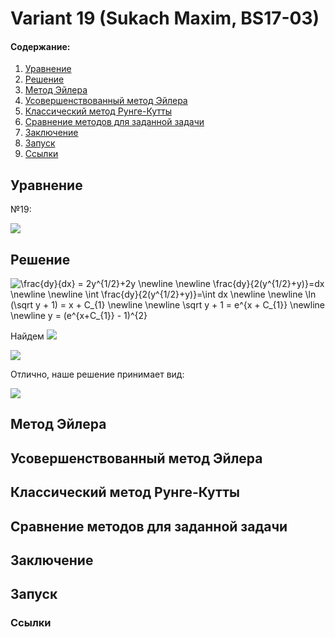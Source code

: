 # Variant 19 (Sukach Maxim, BS17-03)

#### Содержание:
1. [Уравнение](#eq)
2. [Решение](#solution)
2. [Метод Эйлера](#euler)
3. [Усовершенствованный метод Эйлера](#imp_euler)
4. [Классический метод Рунге-Кутты](#runge_kutta)
5. [Сравнение методов для заданной задачи](#comparing)
6. [Заключение](#conclusion)
7. [Запуск](#launch)
8. [Ссылки](#links)

## <a name="eq"></a>Уравнение
№19:

<img src="https://latex.codecogs.com/gif.latex?\frac{dy}{dx}&space;=&space;2y^{1/2}&space;&plus;&space;2y">

## <a name="solution"></a>Решение
<img src="https://latex.codecogs.com/gif.latex?\newline\frac{dy}{dx}&space;=&space;2y^{1/2}&plus;2y&space;\newline&space;\newline&space;\frac{dy}{2(y^{1/2}&plus;y)}=dx&space;\newline&space;\newline&space;\int&space;\frac{dy}{2(y^{1/2}&plus;y)}=\int&space;dx&space;\newline&space;\newline&space;\ln&space;(\sqrt&space;y&space;&plus;&space;1)&space;=&space;x&space;&plus;&space;C_{1}&space;\newline&space;\newline&space;\sqrt&space;y&space;&plus;&space;1&space;=&space;e^{x&space;&plus;&space;C_{1}}&space;\newline&space;\newline&space;y&space;=&space;(e^{x&plus;C_{1}}&space;-&space;1)^{2}" title="\frac{dy}{dx} = 2y^{1/2}+2y \newline \newline \frac{dy}{2(y^{1/2}+y)}=dx \newline \newline \int \frac{dy}{2(y^{1/2}+y)}=\int dx \newline \newline \ln (\sqrt y + 1) = x + C_{1} \newline \newline \sqrt y + 1 = e^{x + C_{1}} \newline \newline y = (e^{x+C_{1}} - 1)^{2}">

Найдем <img src="https://latex.codecogs.com/gif.latex?C_{1}">

<img src="https://latex.codecogs.com/gif.latex?\newline&space;x_{0}&space;=&space;0,&space;y_{0}&space;=&space;1&space;\newline&space;\newline&space;1=(e^{C_{1}}-1)^{2}&space;\newline&space;\newline&space;e^{2C_{1}}=2e^{C_{1}}&space;\newline&space;\newline&space;e^{C_{1}}&space;=&space;2&space;\newline&space;\newline&space;C_{1}&space;=&space;ln(2)&space;\approx&space;0.693">

Отлично, наше решение принимает вид:

<img src="https://latex.codecogs.com/gif.latex?y&space;=&space;(e^{x&plus;0.693}&space;-&space;1)^{2}">


## <a name="euler"></a>Метод Эйлера

## <a name="imp_euler"></a>Усовершенствованный метод Эйлера

## <a name="runge_kutta"></a>Классический метод Рунге-Кутты

## <a name="comparing"></a>Сравнение методов для заданной задачи

## <a name="conclusion"></a>Заключение

## <a name="launch"></a>Запуск

### <a name="links"></a>Ссылки
